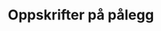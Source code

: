 ---
layout: oppskriftsliste-kategori
title: 'Oppskrifter på pålegg'
permalink: /oppskrifter/paalegg/
---